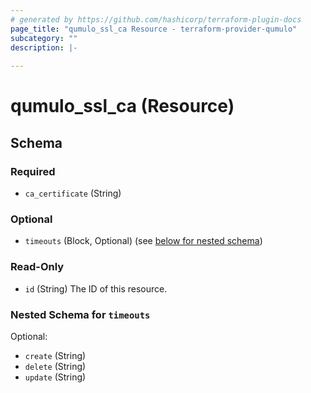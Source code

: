 ```yaml
---
# generated by https://github.com/hashicorp/terraform-plugin-docs
page_title: "qumulo_ssl_ca Resource - terraform-provider-qumulo"
subcategory: ""
description: |-
  
---
```


# qumulo_ssl_ca (Resource)





<!-- schema generated by tfplugindocs -->
## Schema

### Required

- `ca_certificate` (String)

### Optional

- `timeouts` (Block, Optional) (see [below for nested schema](#nestedblock--timeouts))

### Read-Only

- `id` (String) The ID of this resource.

<a id="nestedblock--timeouts"></a>
### Nested Schema for `timeouts`

Optional:

- `create` (String)
- `delete` (String)
- `update` (String)


